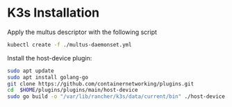 # K3s Installation
Apply the multus descriptor with the following script
````bash
kubectl create -f ./multus-daemonset.yml 
````

Install the host-device plugin:

````bash
sudo apt update
sudo apt install golang-go
git clone https://github.com/containernetworking/plugins.git
cd  $HOME/plugins/plugins/main/host-device
sudo go build -o "/var/lib/rancher/k3s/data/current/bin" ./host-device.go

